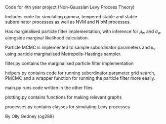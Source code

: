 Code for 4th year project (Non-Gaussian Levy Process Theory)

Includes code for simulating gamma, tempered stable and stable subordinator processes as well as NVM and N $\sigma$M processes. 

Has marginalised particle filter implementation, with inference for $\mu_w$ and $\sigma_w$ alongside marginal likelihood calculation.

Particle MCMC is implemented to sample subordinator parameters and $\kappa_v$ using particle marginalised Metropolis-Hastings sampler.


filter.py contains the marginalised particle filter implementation

helpers.py contains code for running subordinator parameter grid search, PMCMC and a wrapper function for running the particle filter more easily.

main.py runs code written in the other files

plotting.py contains functions for making relevant graphs

processes.py contains classes for simulating Levy processes

By Olly Gedney (og288)
